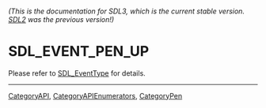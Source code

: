 ###### (This is the documentation for SDL3, which is the current stable version. [SDL2](https://wiki.libsdl.org/SDL2/) was the previous version!)
# SDL_EVENT_PEN_UP

Please refer to [SDL_EventType](SDL_EventType) for details.

----
[CategoryAPI](CategoryAPI), [CategoryAPIEnumerators](CategoryAPIEnumerators), [CategoryPen](CategoryPen)

